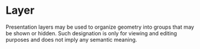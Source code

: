 Layer
=====

Presentation layers may be used to organize geometry into groups that may be shown or hidden. Such designation is only for viewing and editing purposes and does not imply any semantic meaning.
